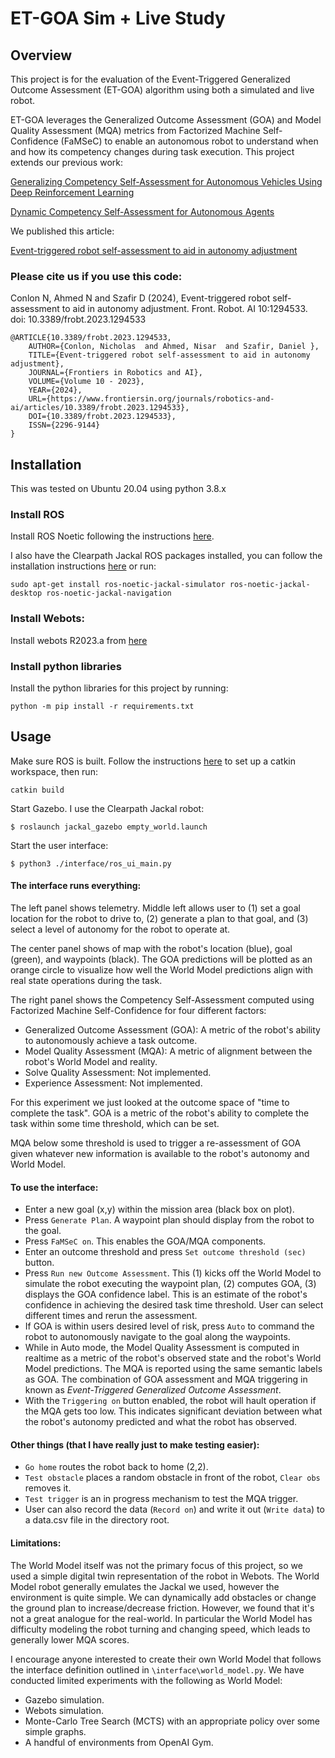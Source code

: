 # ET-GOA Sim + Live Study

## Overview
This project is for the evaluation of the Event-Triggered Generalized Outcome Assessment (ET-GOA) algorithm using both
a simulated and live robot.

ET-GOA leverages the Generalized Outcome Assessment (GOA) and Model Quality Assessment (MQA) metrics from Factorized
Machine Self-Confidence (FaMSeC) to enable an autonomous robot to understand when and how its competency changes during
task execution. This project extends our previous work:

[Generalizing Competency Self-Assessment for Autonomous Vehicles Using Deep Reinforcement Learning](https://arc.aiaa.org/doi/10.2514/6.2022-2496)

[Dynamic Competency Self-Assessment for Autonomous Agents](https://arxiv.org/abs/2303.01646)

We published this article: 

[Event-triggered robot self-assessment to aid in autonomy adjustment](https://www.frontiersin.org/articles/10.3389/frobt.2023.1294533/full)


### Please cite us if you use this code:

Conlon N, Ahmed N and Szafir D (2024), Event-triggered robot self-assessment to aid in autonomy adjustment. Front. Robot. AI 10:1294533. doi: 10.3389/frobt.2023.1294533


```
@ARTICLE{10.3389/frobt.2023.1294533,
    AUTHOR={Conlon, Nicholas  and Ahmed, Nisar  and Szafir, Daniel },
    TITLE={Event-triggered robot self-assessment to aid in autonomy adjustment},
    JOURNAL={Frontiers in Robotics and AI},
    VOLUME={Volume 10 - 2023},
    YEAR={2024},
    URL={https://www.frontiersin.org/journals/robotics-and-ai/articles/10.3389/frobt.2023.1294533},
    DOI={10.3389/frobt.2023.1294533},
    ISSN={2296-9144}
}
```



## Installation
This was tested on Ubuntu 20.04 using python 3.8.x

### Install ROS
Install ROS Noetic following the instructions [here](https://wiki.ros.org/noetic/Installation/Ubuntu). 

I also have the Clearpath Jackal ROS packages installed, you can follow the installation
instructions [here](https://www.clearpathrobotics.com/assets/guides/noetic/jackal/simulation.html) or run:
```
sudo apt-get install ros-noetic-jackal-simulator ros-noetic-jackal-desktop ros-noetic-jackal-navigation
```

### Install Webots:
Install webots R2023.a from [here](https://www.cyberbotics.com/#download)


### Install python libraries
Install the python libraries for this project by running:
```
python -m pip install -r requirements.txt
```

## Usage
Make sure ROS is built. Follow the instructions [here](https://wiki.ros.org/noetic/Installation/Ubuntu)
to set up a catkin workspace, then run:
```commandline
catkin build
```

Start Gazebo. I use the Clearpath Jackal robot: 
```commandline
$ roslaunch jackal_gazebo empty_world.launch
```

Start the user interface:
```commandline
$ python3 ./interface/ros_ui_main.py
```

#### The interface runs everything:
The left panel shows telemetry. Middle left allows user to (1) set a goal location for
the robot to drive to, (2) generate a plan to that goal, and (3) select a level of autonomy for the robot to
operate at.

The center panel shows of map with the robot's location (blue), goal (green), and waypoints (black). The GOA predictions
will be plotted as an orange circle to visualize how well the World Model predictions align with real state
operations during the task.

The right panel shows the Competency Self-Assessment computed using Factorized Machine Self-Confidence for four
different factors:
- Generalized Outcome Assessment (GOA): A metric of the robot's ability to autonomously achieve a task outcome.
- Model Quality Assessment (MQA): A metric of alignment between the robot's World Model and reality.
- Solve Quality Assessment: Not implemented.
- Experience Assessment: Not implemented.

For this experiment we just looked at the outcome space of "time to complete the task". GOA is a metric
of the robot's ability to complete the task within some time threshold, which can be set.

MQA below some threshold is used to trigger a re-assessment of GOA given whatever new information is available
to the robot's autonomy and World Model.

#### To use the interface:
- Enter a new goal (x,y) within the mission area (black box on plot).
- Press `Generate Plan`. A waypoint plan should display from the robot to the goal.
- Press `FaMSeC on`. This enables the GOA/MQA components.
- Enter an outcome threshold and press `Set outcome threshold (sec)` button.
- Press `Run new Outcome Assessment`. This (1) kicks off the World Model to simulate the robot executing the waypoint
plan, (2) computes GOA, (3) displays the GOA confidence label. This is an estimate of the robot's confidence in
achieving the desired task time threshold. User can select different times and rerun the assessment.
- If GOA is within users desired level of risk, press `Auto` to command the robot to autonomously navigate to the
goal along the waypoints.
- While in Auto mode, the Model Quality Assessment is computed in realtime as a metric of the robot's observed state
and the robot's World Model predictions. The MQA is reported using the same semantic labels as GOA. The combination of
GOA assessment and MQA triggering in known as *Event-Triggered Generalized Outcome Assessment*.
- With the `Triggering on` button enabled, the robot will hault operation if the MQA gets too low. This indicates
significant deviation between what the robot's autonomy predicted and what the robot has observed.


#### Other things (that I have really just to make testing easier):
- `Go home` routes the robot back to home (2,2).
- `Test obstacle` places a random obstacle in front of the robot, `Clear obs` removes it.
- `Test trigger` is an in progress mechanism to test the MQA trigger.
- User can also record the data (`Record on`) and write it out (`Write data`) to a data.csv file in the directory root.


#### Limitations:
The World Model itself was not the primary focus of this project, so we used a simple digital twin representation
of the robot in Webots. The World Model robot generally emulates the Jackal we used, however the environment is quite
simple. We can dynamically add obstacles or change the ground plan to increase/decrease friction. However, we found that
it's not a great analogue for the real-world. In particular the World Model has difficulty modeling the
robot turning and changing speed, which leads to generally lower MQA scores.

I encourage anyone interested to create their own World Model that follows the interface definition outlined in
`\interface\world_model.py`. We have conducted limited experiments with the following as World Model:
- Gazebo simulation.
- Webots simulation.
- Monte-Carlo Tree Search (MCTS) with an appropriate policy over some simple graphs.
- A handful of environments from OpenAI Gym.






